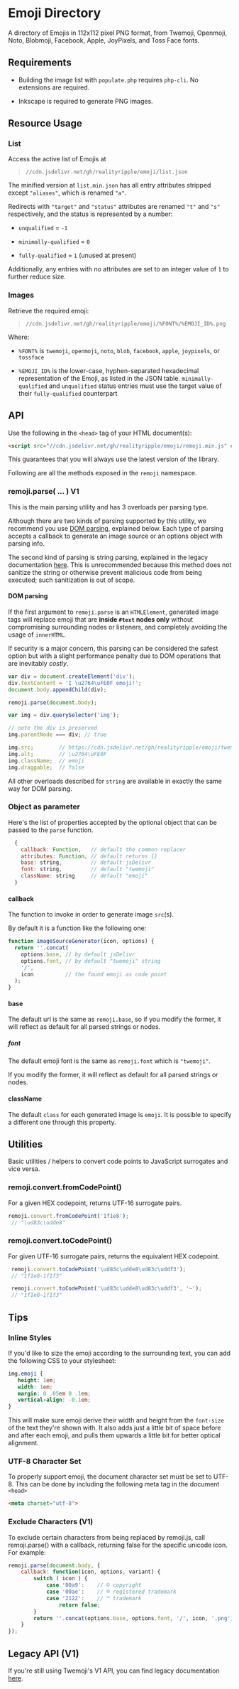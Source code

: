 # Emoji Directory
A directory of Emojis in 112x112 pixel PNG format, from Twemoji, Openmoji, Noto, Blobmoji, Facebook, Apple, JoyPixels, and Toss Face fonts.  

## Requirements
 - Building the image list with `populate.php` requires `php-cli`. No extensions are required.  
 
 - Inkscape is required to generate PNG images.  

## Resource Usage

### List
Access the active list of Emojis at  
 > `//cdn.jsdelivr.net/gh/realityripple/emoji/list.json`  

The minified version at `list.min.json` has all entry attributes stripped except `"aliases"`, which is renamed `"a"`.  

Redirects with `"target"` and `"status"` attributes are renamed `"t"` and `"s"` respectively, and the status is represented by a number:  
 - `unqualified` = `-1`  
 
 - `minimally-qualified` = `0`  
 
 - `fully-qualified` = `1` (unused at present)  

Additionally, any entries with no attributes are set to an integer value of `1` to further reduce size.  

### Images
Retrieve the required emoji:  
 > `//cdn.jsdelivr.net/gh/realityripple/emoji/%FONT%/%EMOJI_ID%.png`  

Where:  

 - `%FONT%` is `twemoji`, `openmoji`, `noto`, `blob`, `facebook`, `apple`, `joypixels`, or `tossface`  

 - `%EMOJI_ID%` is the lower-case, hyphen-separated hexadecimal representation of the Emoji, as listed in the JSON table. `minimally-qualified` and `unqualified` status entries must use the target value of their `fully-qualified` counterpart  

## API

Use the following in the `<head>` tag of your HTML document(s):

```html
<script src="//cdn.jsdelivr.net/gh/realityripple/emoji/remoji.min.js" crossorigin="anonymous"></script>
```

This guarantees that you will always use the latest version of the library.

Following are all the methods exposed in the `remoji` namespace.

### remoji.parse( ... ) V1

This is the main parsing utility and has 3 overloads per parsing type.

Although there are two kinds of parsing supported by this utility, we recommend you use [DOM parsing](#dom-parsing), explained below. Each type of parsing accepts a callback to generate an image source or an options object with parsing info.

The second kind of parsing is string parsing, explained in the legacy documentation [here](https://github.com/jdecked/twemoji/blob/main/LEGACY.md#string-parsing). This is unrecommended because this method does not sanitize the string or otherwise prevent malicious code from being executed; such sanitization is out of scope.

#### DOM parsing

If the first argument to `remoji.parse` is an `HTMLElement`, generated image tags will replace emoji that are **inside `#text` nodes only** without compromising surrounding nodes or listeners, and completely avoiding the usage of `innerHTML`.

If security is a major concern, this parsing can be considered the safest option but with a slight performance penalty due to DOM operations that are inevitably *costly*.

```js
var div = document.createElement('div');
div.textContent = 'I \u2764\uFE0F emoji!';
document.body.appendChild(div);

remoji.parse(document.body);

var img = div.querySelector('img');

// note the div is preserved
img.parentNode === div; // true

img.src;        // https://cdn.jsdelivr.net/gh/realityripple/emoji/twemoji/2764.png
img.alt;        // \u2764\uFE0F
img.className;  // emoji
img.draggable;  // false

```

All other overloads described for `string` are available in exactly the same way for DOM parsing.

### Object as parameter

Here's the list of properties accepted by the optional object that can be passed to the `parse` function.

```js
  {
    callback: Function,   // default the common replacer
    attributes: Function, // default returns {}
    base: string,         // default jsDelivr
    font: string,         // default "twemoji"
    className: string     // default "emoji"
  }
```

#### callback

The function to invoke in order to generate image `src`(s).

By default it is a function like the following one:

```js
function imageSourceGenerator(icon, options) {
  return ''.concat(
    options.base, // by default jsDelivr
    options.font, // by default "twemoji" string
    '/',
    icon          // the found emoji as code point
  );
}
```

#### base

The default url is the same as `remoji.base`, so if you modify the former, it will reflect as default for all parsed strings or nodes.

##### font

The default emoji font is the same as `remoji.font` which is `"twemoji"`.

If you modify the former, it will reflect as default for all parsed strings or nodes.

#### className

The default `class` for each generated image is `emoji`. It is possible to specify a different one through this property.

## Utilities

Basic utilities / helpers to convert code points to JavaScript surrogates and vice versa.

### remoji.convert.fromCodePoint()

For a given HEX codepoint, returns UTF-16 surrogate pairs.

```js
remoji.convert.fromCodePoint('1f1e8');
 // "\ud83c\udde8"
```

### remoji.convert.toCodePoint()

For given UTF-16 surrogate pairs, returns the equivalent HEX codepoint.

```js
 remoji.convert.toCodePoint('\ud83c\udde8\ud83c\uddf3');
 // "1f1e8-1f1f3"

 remoji.convert.toCodePoint('\ud83c\udde8\ud83c\uddf3', '~');
 // "1f1e8~1f1f3"
```

## Tips

### Inline Styles

If you'd like to size the emoji according to the surrounding text, you can add the following CSS to your stylesheet:

```css
img.emoji {
   height: 1em;
   width: 1em;
   margin: 0 .05em 0 .1em;
   vertical-align: -0.1em;
}
```

This will make sure emoji derive their width and height from the `font-size` of the text they're shown with. It also adds just a little bit of space before and after each emoji, and pulls them upwards a little bit for better optical alignment.

### UTF-8 Character Set

To properly support emoji, the document character set must be set to UTF-8. This can be done by including the following meta tag in the document `<head>`

```html
<meta charset="utf-8">
```

### Exclude Characters (V1)

To exclude certain characters from being replaced by remoji.js, call remoji.parse() with a callback, returning false for the specific unicode icon. For example:

```js
remoji.parse(document.body, {
    callback: function(icon, options, variant) {
        switch ( icon ) {
            case '00a9':    // © copyright
            case '00ae':    // ® registered trademark
            case '2122':    // ™ trademark
                return false;
        }
        return ''.concat(options.base, options.font, '/', icon, '.png');
    }
});
```

## Legacy API (V1)

If you're still using Twemoji's V1 API, you can find legacy documentation [here](https://github.com/jdecked/twemoji/blob/main/LEGACY.md).

